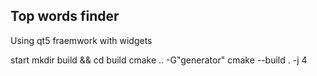 ## Top words finder
Using qt5 fraemwork with widgets

start
mkdir build && cd build
cmake .. -G"generator"
cmake --build . -j 4
